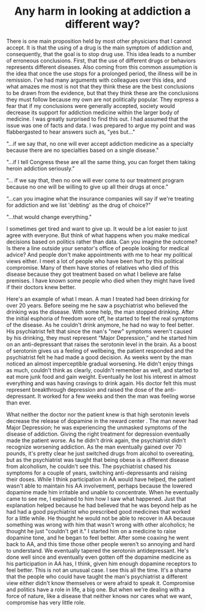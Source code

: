 <h1><center>Any harm in looking at addiction a different way?</center></h1>

There is one main proposition held by most other physicians that I cannot accept. It is that the using of a drug is the main symptom of addiction and, consequently, that the goal is to stop drug use. This idea leads to a number of erroneous conclusions. First, that the use of different drugs or behaviors represents different diseases. Also coming from this common assumption is the idea that once the use stops for a prolonged period, the illness will be in remission. I've had many arguments with colleagues over this idea, and what amazes me most is not that they think these are the best conclusions to be drawn from the evidence, but that they think these are the conclusions they must follow because my own are not politically popular. They express a fear that if my conclusions were generally accepted, society would decrease its support for addiction medicine within the larger body of medicine. I was greatly surprised to find this out. I had assumed that the issue was one of facts and data. I was prepared to argue my point and was flabbergasted to hear answers such as, "yes but..."

"...if we say that, no one will ever accept addiction medicine as a specialty because there are no specialties based on a single disease."

"...if I tell Congress these are all the same thing, you can forget them taking heroin addiction seriously."

“… if we say that, then no one will ever come to our treatment program because no one will be willing to give up all their drugs at once.”

“...can you imagine what the insurance companies will say if we're treating for addiction and we list 'debting' as the drug of choice?"

"...that would change everything."

I sometimes get tired and want to give up. It would be a lot easier to just agree with everyone. But think of what happens when you make medical decisions based on politics rather than data. Can you imagine the outcome? Is there a line outside your senator's office of people looking for medical advice? And people don't make appointments with me to hear my political views either. I meet a lot of people who have been hurt by this political compromise. Many of them have stories of relatives who died of this disease because they got treatment based on what I believe are false premises. I have known some people who died when they might have lived if their doctors knew better.

Here's an example of what I mean. A man I treated had been drinking for over 20 years. Before seeing me he saw a psychiatrist who believed the drinking was the disease. With some help, the man stopped drinking. After the initial euphoria of freedom wore off, he started to feel the real symptoms of the disease. As he couldn't drink anymore, he had no way to feel better. His psychiatrist felt that since the man's "new" symptoms weren't caused by his drinking, they must represent “Major Depression,” and he started him on an anti-depressant that raises the serotonin level in the brain. As a boost of serotonin gives us a feeling of wellbeing, the patient responded and the psychiatrist felt he had made a good decision. As weeks went by the man noticed an almost imperceptible gradual worsening. He didn't enjoy things as much, couldn't think as clearly, couldn't remember as well, and started to eat more junk food and gain weight. Eventually he lost his interest in almost everything and was having cravings to drink again. His doctor felt this must represent breakthrough depression and raised the dose of the anti-depressant. It worked for a few weeks and then the man was feeling worse than ever.

What neither the doctor nor the patient knew is that high serotonin levels decrease the release of dopamine in the reward center . The man never had Major Depression; he was experiencing the unmasked symptoms of the disease of addiction. Giving the right treatment for depression eventually made the patient worse. As he didn't drink again, the psychiatrist didn't recognize worsening addiction. As the man eventually gained over 70 pounds, it's pretty clear he just switched drugs from alcohol to overeating, but as the psychiatrist was taught that being obese is a different disease from alcoholism, he couldn't see this. The psychiatrist chased his symptoms for a couple of years, switching anti-depressants and raising their doses. While I think participation in AA would have helped, the patient wasn't able to maintain his AA involvement, perhaps because the lowered dopamine made him irritable and unable to concentrate. When he eventually came to see me, I explained to him how I saw what happened. Just that explanation helped because he had believed that he was beyond help as he had had a good psychiatrist who prescribed good medicines that worked for a little while. He thought he would not be able to recover in AA because something was wrong with him that wasn't wrong with other alcoholics; he thought he just "couldn't get it." I started him on a medicine to raise dopamine tone, and he began to feel better. After some coaxing he went back to AA, and this time those other people weren't so annoying and hard to understand. We eventually tapered the serotonin antidepressant. He's done well since and eventually even gotten off the dopamine medicine as his participation in AA has, I think, given him enough dopamine receptors to feel better. This is not an unusual case. I see this all the time. It's a shame that the people who could have taught the man's psychiatrist a different view either didn't know themselves or were afraid to speak it. Compromise and politics have a role in life, a big one. But when we're dealing with a force of nature, like a disease that neither knows nor cares what we want, compromise has very little role.
